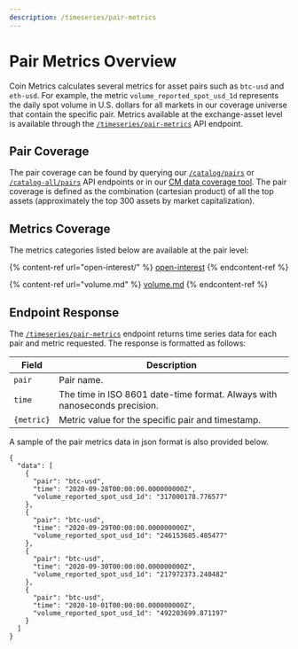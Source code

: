 ```yaml
---
description: /timeseries/pair-metrics
---
```


# Pair Metrics Overview

Coin Metrics calculates several metrics for asset pairs such as `btc-usd` and `eth-usd`. For example, the metric `volume_reported_spot_usd_1d` represents the daily spot volume in U.S. dollars for all markets in our coverage universe that contain the specific pair. Metrics available at the exchange-asset level is available through the [`/timeseries/pair-metrics`](https://docs.coinmetrics.io/api/v4#operation/getTimeseriesPairMetrics) API endpoint.

## Pair Coverage

The pair coverage can be found by querying our [`/catalog/pairs`](https://docs.coinmetrics.io/api/v4#operation/getCatalogAssetPairs) or [`/catalog-all/pairs`](https://docs.coinmetrics.io/api/v4#operation/getCatalogAllAssetPairs) API endpoints or in our [CM data coverage tool](https://coverage.coinmetrics.io/pairs). The pair coverage is defined as the combination (cartesian product) of all the top assets (approximately the top 300 assets by market capitalization).&#x20;

## Metrics Coverage

The metrics categories listed below are available at the pair level:&#x20;

{% content-ref url="open-interest/" %}
[open-interest](open-interest/)
{% endcontent-ref %}

{% content-ref url="volume.md" %}
[volume.md](volume.md)
{% endcontent-ref %}

## Endpoint Response

The [`/timeseries/pair-metrics`](https://docs.coinmetrics.io/api/v4#operation/getTimeseriesPairMetrics) endpoint returns time series data for each pair and metric requested.  The response is formatted as follows:

| Field      | Description                                                               |
| ---------- | ------------------------------------------------------------------------- |
| `pair`     | Pair name.                                                                |
| `time`     | The time in ISO 8601 date-time format. Always with nanoseconds precision. |
| `{metric}` | Metric value for the specific pair and timestamp.                         |

A sample of the pair metrics data in json format is also provided below.

```
{
  "data": [
    {
      "pair": "btc-usd",
      "time": "2020-09-28T00:00:00.000000000Z",
      "volume_reported_spot_usd_1d": "317000178.776577"
    },
    {
      "pair": "btc-usd",
      "time": "2020-09-29T00:00:00.000000000Z",
      "volume_reported_spot_usd_1d": "246153685.485477"
    },
    {
      "pair": "btc-usd",
      "time": "2020-09-30T00:00:00.000000000Z",
      "volume_reported_spot_usd_1d": "217972373.240482"
    },
    {
      "pair": "btc-usd",
      "time": "2020-10-01T00:00:00.000000000Z",
      "volume_reported_spot_usd_1d": "492203699.871197"
    }
  ]
}
```

